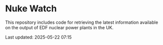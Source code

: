 # Nuke Watch

This repository includes code for retrieving the latest information available on the output of EDF nuclear power plants in the UK.

Last updated: 2025-05-22 07:15